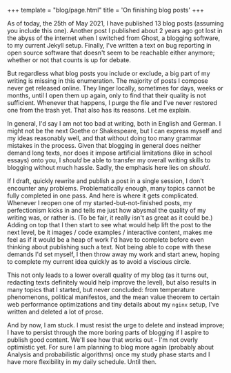 +++
template = "blog/page.html"
title =  'On finishing blog posts'
+++

As of today, the 25th of May 2021, I have published 13 blog posts (assuming you include this one). Another post I published about 2 years ago got lost in the abyss of the internet when I switched from Ghost, a blogging software, to my current Jekyll setup. Finally, I've written a text on bug reporting in open source software that doesn't seem to be reachable either anymore; whether or not that counts is up for debate.

But regardless what blog posts you include or exclude, a big part of my writing is missing in this enumeration. The majority of posts I compose never get released online. They linger locally, sometimes for days, weeks or months, until I open them up again, only to find that their quality is not sufficient. Whenever that happens, I purge the file and I've never restored one from the trash yet. That also has its reasons. Let me explain.

In general, I'd say I am not too bad at writing, both in English and German. I might not be the next Goethe or Shakespeare, but I can express myself and my ideas reasonably well, and that without doing too many grammar mistakes in the process. Given that blogging in general does neither demand long texts, nor does it impose artificial limitations (like in school essays) onto you, I _should_ be able to transfer my overall writing skills to blogging without much hassle. Sadly, the emphasis here lies on _should_.

If I draft, quickly rewrite and publish a post in a single session, I don't encounter any problems. Problematically enough, many topics cannot be fully completed in one pass. And here is where it gets complicated. Whenever I reopen one of my started-but-not-finished posts, my perfectionism kicks in and tells me just how abysmal the quality of my writing was, or rather is. (To be fair, it really isn't as great as it could be.) Adding on top that I then start to see what would help lift the post to the next level, be it images / code examples / interactive content, makes me feel as if it would be a heap of work I'd have to complete before even thinking about publishing such a text. Not being able to cope with these demands I'd set myself, I then throw away my work and start anew, hoping to complete my current idea quickly as to avoid a viscious circle.

This not only leads to a lower overall quality of my blog (as it turns out, redacting texts definitely would help improve the level), but also results in many topics that I started, but never concluded: from temperature phenomenons, political manifestos, and the mean value theorem to certain web performance optimizations and tiny details about my `nginx` setup, I've written and deleted a lot of prose.

And by now, I am stuck. I must resist the urge to delete and instead improve; I have to persist through the more boring parts of blogging if I aspire to publish good content. We'll see how that works out - I'm not overly optimistic yet. For sure I am planning to blog more again (probably about Analysis and probabilistic algorithms) once my study phase starts and I have more flexibility in my daily schedule. Until then.
